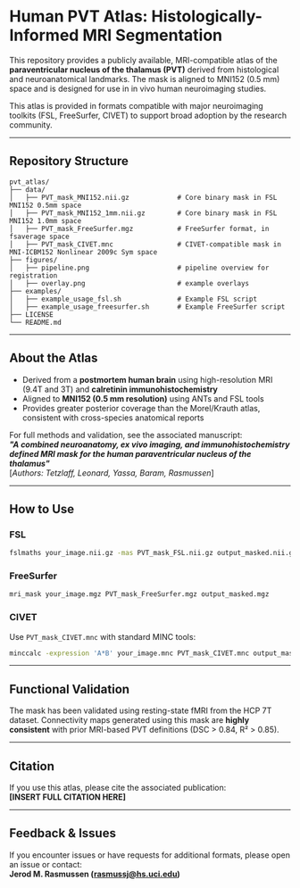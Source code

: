 # Human PVT Atlas: Histologically-Informed MRI Segmentation

This repository provides a publicly available, MRI-compatible atlas of the **paraventricular nucleus of the thalamus (PVT)** derived from histological and neuroanatomical landmarks. The mask is aligned to MNI152 (0.5 mm) space and is designed for use in in vivo human neuroimaging studies.

This atlas is provided in formats compatible with major neuroimaging toolkits (FSL, FreeSurfer, CIVET) to support broad adoption by the research community.

---

## Repository Structure

```
pvt_atlas/
├── data/
│   ├── PVT_mask_MNI152.nii.gz            # Core binary mask in FSL MNI152 0.5mm space
│   ├── PVT_mask_MNI152_1mm.nii.gz        # Core binary mask in FSL MNI152 1.0mm space
│   ├── PVT_mask_FreeSurfer.mgz           # FreeSurfer format, in fsaverage space
│   ├── PVT_mask_CIVET.mnc                # CIVET-compatible mask in MNI-ICBM152 Nonlinear 2009c Sym space
├── figures/
│   ├── pipeline.png                      # pipeline overview for registration
│   ├── overlay.png                       # example overlays
├── examples/
│   ├── example_usage_fsl.sh              # Example FSL script
│   ├── example_usage_freesurfer.sh       # Example FreeSurfer script
├── LICENSE
└── README.md
```

---

## About the Atlas

- Derived from a **postmortem human brain** using high-resolution MRI (9.4T and 3T) and **calretinin immunohistochemistry**
- Aligned to **MNI152 (0.5 mm resolution)** using ANTs and FSL tools
- Provides greater posterior coverage than the Morel/Krauth atlas, consistent with cross-species anatomical reports

For full methods and validation, see the associated manuscript:  
**_"A combined neuroanatomy, ex vivo imaging, and immunohistochemistry defined MRI mask for the human paraventricular nucleus of the thalamus"_**  
[*Authors: Tetzlaff, Leonard, Yassa, Baram, Rasmussen*]

---

## How to Use

### FSL
```bash
fslmaths your_image.nii.gz -mas PVT_mask_FSL.nii.gz output_masked.nii.gz
```

### FreeSurfer
```bash
mri_mask your_image.mgz PVT_mask_FreeSurfer.mgz output_masked.mgz
```

### CIVET
Use `PVT_mask_CIVET.mnc` with standard MINC tools:
```bash
minccalc -expression 'A*B' your_image.mnc PVT_mask_CIVET.mnc output_masked.mnc
```

---

## Functional Validation

The mask has been validated using resting-state fMRI from the HCP 7T dataset. Connectivity maps generated using this mask are **highly consistent** with prior MRI-based PVT definitions (DSC > 0.84, R² > 0.85).

---

## Citation

If you use this atlas, please cite the associated publication:  
**[INSERT FULL CITATION HERE]**

---

## Feedback & Issues

If you encounter issues or have requests for additional formats, please open an issue or contact:  
**Jerod M. Rasmussen (rasmussj@hs.uci.edu)**
